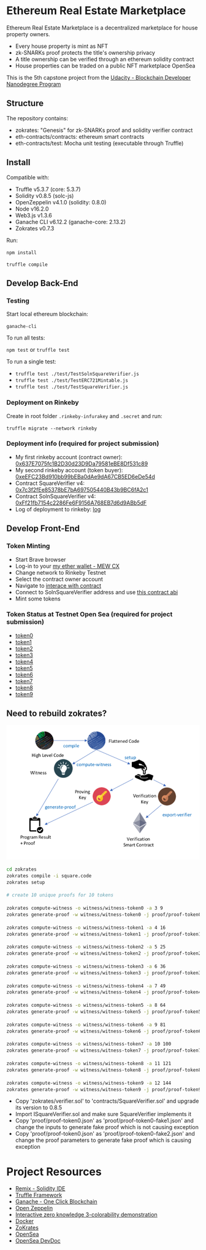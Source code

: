 # Ethereum Real Estate Marketplace

Ethereum Real Estate Marketplace is a decentralized marketplace for house property owners.

- Every house property is mint as NFT
- zk-SNARKs proof protects the title's ownership privacy
- A title ownership can be verified through an ethereum solidity contract
- House properties can be traded on a public NFT marketplace OpenSea

This is the 5th capstone project from
the [Udacity - Blockchain Developer Nanodegree Program](https://www.udacity.com/course/blockchain-developer-nanodegree--nd1309)

## Structure

The repository contains:

- zokrates: "Genesis" for zk-SNARKs proof and solidity verifier contract
- eth-contracts/contracts: ethereum smart contracts
- eth-contracts/test: Mocha unit testing (executable through Truffle)

## Install

Compatible with:

* Truffle v5.3.7 (core: 5.3.7)
* Solidity v0.8.5 (solc-js)
* OpenZeppelin v4.1.0 (solidity: 0.8.0)
* Node v16.2.0
* Web3.js v1.3.6
* Ganache CLI v6.12.2 (ganache-core: 2.13.2)
* Zokrates v0.7.3

Run:

`npm install`

`truffle compile`

## Develop Back-End

### Testing

Start local ethereum blockchain:

`ganache-cli`

To run all tests:

`npm test` or `truffle test`

To run a single test:

- `truffle test ./test/TestSolnSquareVerifier.js`
- `truffle test ./test/TestERC721Mintable.js`
- `truffle test ./test/TestSquareVerifier.js`

### Deployment on Rinkeby

Create in root folder `.rinkeby-infurakey` and `.secret` and run:

`truffle migrate --network rinkeby`

### Deployment info (required for project submission)

- My first rinkeby account (contract
  owner): [0x637E7075fc1B2D30d23D9Da79581eBE8Df531c89](https://rinkeby.etherscan.io/address/0x637E7075fc1B2D30d23D9Da79581eBE8Df531c89)
- My second rinkeby account (token
  buyer): [0xeEFC23Bd910bb99bEBa0dAe9dA67CB5ED6eDe54d](https://rinkeby.etherscan.io/address/0xeEFC23Bd910bb99bEBa0dAe9dA67CB5ED6eDe54d)
- Contract SquareVerifier
  v4: [0x7c3f2fEe85378bE7bA697505440B43b9BC6fA2c1](https://rinkeby.etherscan.io/address/0x7c3f2fEe85378bE7bA697505440B43b9BC6fA2c1)
- Contract SolnSquareVerifier
  v4: [0xFf21fb7154c2286Fe6F9156A768EB7d6d9ABb5dF](https://rinkeby.etherscan.io/address/0xFf21fb7154c2286Fe6F9156A768EB7d6d9ABb5dF)
- Log of deployment to rinkeby: [log](rinkeby-deployment-log.md)

## Develop Front-End

### Token Minting

- Start Brave browser
- Log-in to your [my ether wallet - MEW CX](https://www.myetherwallet.com)
- Change network to Rinkeby Testnet
- Select the contract owner account
- Navigate to [interace with contract](https://www.myetherwallet.com/interface/interact-with-contract)
- Connect to SolnSquareVerifier address and use [this contract abi](pareot-contract-abi.json)
- Mint some tokens

### Token Status at Testnet Open Sea (required for project submission)

- [token0](https://testnets.opensea.io/assets/0xFf21fb7154c2286Fe6F9156A768EB7d6d9ABb5dF/0)
- [token1](https://testnets.opensea.io/assets/0xFf21fb7154c2286Fe6F9156A768EB7d6d9ABb5dF/1)
- [token2](https://testnets.opensea.io/assets/0xFf21fb7154c2286Fe6F9156A768EB7d6d9ABb5dF/2)
- [token3](https://testnets.opensea.io/assets/0xFf21fb7154c2286Fe6F9156A768EB7d6d9ABb5dF/3)
- [token4](https://testnets.opensea.io/assets/0xFf21fb7154c2286Fe6F9156A768EB7d6d9ABb5dF/4)
- [token5](https://testnets.opensea.io/assets/0xFf21fb7154c2286Fe6F9156A768EB7d6d9ABb5dF/5)
- [token6](https://testnets.opensea.io/assets/0xFf21fb7154c2286Fe6F9156A768EB7d6d9ABb5dF/6)
- [token7](https://testnets.opensea.io/assets/0xFf21fb7154c2286Fe6F9156A768EB7d6d9ABb5dF/7)
- [token8](https://testnets.opensea.io/assets/0xFf21fb7154c2286Fe6F9156A768EB7d6d9ABb5dF/8)
- [token9](https://testnets.opensea.io/assets/0xFf21fb7154c2286Fe6F9156A768EB7d6d9ABb5dF/9)

## Need to rebuild zokrates?

![zokrates process](res/zokrates-process.png)

```bash
cd zokrates
zokrates compile -i square.code
zokrates setup

# create 10 unique proofs for 10 tokens

zokrates compute-witness -o witness/witness-token0 -a 3 9
zokrates generate-proof -w witness/witness-token0 -j proof/proof-token0.json

zokrates compute-witness -o witness/witness-token1 -a 4 16
zokrates generate-proof -w witness/witness-token1 -j proof/proof-token1.json

zokrates compute-witness -o witness/witness-token2 -a 5 25
zokrates generate-proof -w witness/witness-token2 -j proof/proof-token2.json

zokrates compute-witness -o witness/witness-token3 -a 6 36
zokrates generate-proof -w witness/witness-token3 -j proof/proof-token3.json

zokrates compute-witness -o witness/witness-token4 -a 7 49
zokrates generate-proof -w witness/witness-token4 -j proof/proof-token4.json

zokrates compute-witness -o witness/witness-token5 -a 8 64
zokrates generate-proof -w witness/witness-token5 -j proof/proof-token5.json

zokrates compute-witness -o witness/witness-token6 -a 9 81
zokrates generate-proof -w witness/witness-token6 -j proof/proof-token6.json

zokrates compute-witness -o witness/witness-token7 -a 10 100
zokrates generate-proof -w witness/witness-token7 -j proof/proof-token7.json

zokrates compute-witness -o witness/witness-token8 -a 11 121
zokrates generate-proof -w witness/witness-token8 -j proof/proof-token8.json

zokrates compute-witness -o witness/witness-token9 -a 12 144
zokrates generate-proof -w witness/witness-token9 -j proof/proof-token9.json
```

- Copy 'zokrates/verifier.sol' to 'contracts/SquareVerifier.sol' and upgrade its version to 0.8.5
- Import ISquareVerifier.sol and make sure SquareVerifier implements it
- Copy 'proof/proof-token0.json' as 'proof/proof-token0-fake1.json' and change the inputs to generate fake proof which
  is not causing exception
- Copy 'proof/proof-token0.json' as 'proof/proof-token0-fake2.json' and change the proof parameters to generate fake
  proof which is causing exception

# Project Resources

* [Remix - Solidity IDE](https://remix.ethereum.org/)
* [Truffle Framework](https://truffleframework.com/)
* [Ganache - One Click Blockchain](https://truffleframework.com/ganache)
* [Open Zeppelin ](https://openzeppelin.org/)
* [Interactive zero knowledge 3-colorability demonstration](http://web.mit.edu/~ezyang/Public/graph/svg.html)
* [Docker](https://docs.docker.com/install/)
* [ZoKrates](https://zokrates.github.io/gettingstarted.html)
* [OpenSea](https://opensea.io/)
* [OpenSea DevDoc](https://docs.opensea.io/docs/3-viewing-your-items-on-opensea)
